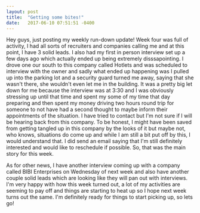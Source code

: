 ```yaml
---
layout: post
title:  "Getting some bites!"
date:   2017-06-10 07:51:51 -0400
---
```



Hey guys, just posting my weekly run-down update! Week four was full of activity, I had all sorts of recruiters and companies calling me and at this point, I have 3 solid leads. I also had my first in person interview set up a few days ago which actually ended up being extremely disssapointing. I drove one our south to this company called Hotlets and was scheduled to interview with the owner and sadly what ended up happening was I pulled up into the parking lot and a security guard turned me away, saying that she wasn't there, she wouldn't even let me in the building. It was a pretty big let down for me because the interview was at 3:30 and I was obviously stressing up until that time and spent my some of my time that day preparing and then spent my money driving two hours round trip for someone to not have had a second thought to maybe inform their appointments of the situation. I have tried to contact but I'm not sure if I will be hearing back from this company. To be honest, I might have been saved from getting tangled up in this company by the looks of it but maybe not, who knows, situations do come up and while I am still a bit put off by this, I would understand that. I did send an email saying that I'm still definitely interested and would like to reschedule if possible. So, that was the main story for this week.

As for other news, I have another interview coming up with a company called BIBI Enterprises on Wednesday of next week and also have another couple solid leads which are looking like they will pan out with interviews. I'm very happy with how this week turned out, a lot of my activities are seeming to pay off and things are starting to heat up so I hope next week turns out the same. I'm definitely ready for things to start picking up, so lets go!

